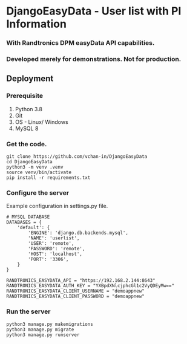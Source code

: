 # DjangoEasyData - User list with PI Information
### With Randtronics DPM easyData API capabilities.
### Developed merely for demonstrations. Not for production.

## Deployment
### Prerequisite
1. Python 3.8
2. Git
3. OS - Linux/ Windows
4. MySQL 8
### Get the code.
```
git clone https://github.com/vchan-in/DjangoEasyData
cd DjangoEasyData
python3 -m venv .venv
source venv/bin/activate
pip install -r requirements.txt
```
### Configure the server
Example configuration in settings.py file.
```
# MYSQL DATABASE
DATABASES = {
    'default': {
        'ENGINE': 'django.db.backends.mysql',
        'NAME': 'userlist',
        'USER': 'remote',
        'PASSWORD': 'remote',
        'HOST': 'localhost',
        'PORT': '3306',
    }
}

RANDTRONICS_EASYDATA_API = "https://192.168.2.144:8643"
RANDTRONICS_EASYDATA_AUTH_KEY = "YXBpdXNlcjphcGl1c2VyQDEyMw=="
RANDTRONICS_EASYDATA_CLIENT_USERNAME = "demoappnew"
RANDTRONICS_EASYDATA_CLIENT_PASSWORD = "demoappnew"
```
### Run the server
```
python3 manage.py makemigrations
python3 manage.py migrate
python3 manage.py runserver
```
